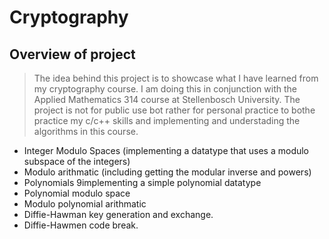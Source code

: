 # Cryptography

## Overview of project  
> The idea behind this project is to showcase what I have learned from my cryptography course.
> I am doing this in conjunction with the Applied Mathematics 314 course at Stellenbosch University.
> The project is not for public use bot rather for personal practice to bothe practice my c/c++ skills and implementing and understading the algorithms in this course.

- Integer Modulo Spaces (implementing a datatype that uses a modulo subspace of the integers)
- Modulo arithmatic (including getting the modular inverse and powers)
- Polynomials 9implementing a simple polynomial datatype
- Polynomial modulo space
- Modulo polynomial arithmatic
- Diffie-Hawman key generation and exchange.
- Diffie-Hawmen code break.